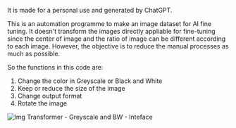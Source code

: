 It is made for a personal use and generated by ChatGPT.

This is an automation programme to make an image dataset for AI fine tuning.
It doesn't transform the images directly appliable for fine-tuning since the center of image and the ratio of image can be different according to each image.
However, the objective is to reduce the manual processes as much as possible.

So the functions in this code are:
1. Change the color in Greyscale or Black and White
2. Keep or reduce the size of the image
3. Change output format
4. Rotate the image

![Img Transformer - Greyscale and BW - Inteface](https://github.com/user-attachments/assets/2424429a-a2e9-4d2f-9846-8ec7eb336493)
